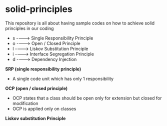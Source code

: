 # solid-principles
This repository is all about having sample codes on how to achieve solid principles in our coding

- s ----> Single Responsibility Principle
- o ----> Open / Closed Principle
- l ----> Liskov Substitution Principle
- i ----> Interface Segregation Principle
- d ----> Dependency Injection

**SRP (single responsibility principle)**
- A single code unit which has only 1 responsibility

**OCP (open / closed principle)**
- OCP states that a class should be open only for extension but closed for modification
- OCP is applied only on classes

**Liskov substitution Principle**
